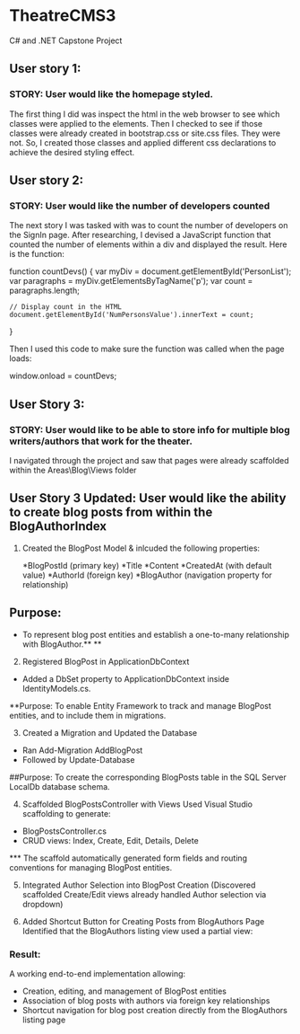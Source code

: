 # TheatreCMS3
 C# and .NET Capstone Project

## User story 1:

### STORY: User would like the homepage styled.

The first thing I did was inspect the html in the web browser to see which classes were applied to the elements.
Then I checked to see if those classes were already created in bootstrap.css or site.css files.  They were not.
So, I created those classes and applied different css declarations to achieve the desired styling effect.  

## User story 2:
### STORY: User would like the number of developers counted

The next story I was tasked with was to count the number of developers on the SignIn page.  After researching,
I devised a JavaScript function that counted the number of elements within a div and displayed the result.  Here is the function:

function countDevs() {
    var myDiv = document.getElementById('PersonList');
    var paragraphs = myDiv.getElementsByTagName('p');
    var count = paragraphs.length;

    // Display count in the HTML
    document.getElementById('NumPersonsValue').innerText = count;

}

Then I used this code to make sure the function was called when the page loads:

   window.onload = countDevs;




## User Story 3: 
### STORY: User would like to be able to store info for multiple blog writers/authors that work for the theater.

I navigated through the project and saw that pages were already scaffolded within the Areas\Blog\Views folder

## User Story 3 Updated: User would like the ability to create blog posts from within the BlogAuthorIndex

1. Created the BlogPost Model & inlcuded the following properties:
	
	*BlogPostId (primary key)
	*Title
	*Content
	*CreatedAt (with default value)
	*AuthorId (foreign key)
	*BlogAuthor (navigation property for relationship)

## Purpose:
* To represent blog post entities and establish a one-to-many relationship with BlogAuthor.**
**
2. Registered BlogPost in ApplicationDbContext
* Added a DbSet<BlogPost> property to ApplicationDbContext inside IdentityModels.cs.

**Purpose:
To enable Entity Framework to track and manage BlogPost entities, and to include them in migrations.

3. Created a Migration and Updated the Database
* Ran Add-Migration AddBlogPost
* Followed by Update-Database

##Purpose:
To create the corresponding BlogPosts table in the SQL Server LocalDb database schema.

4. Scaffolded BlogPostsController with Views
Used Visual Studio scaffolding to generate:

* BlogPostsController.cs
* CRUD views: Index, Create, Edit, Details, Delete

*** The scaffold automatically generated form fields and routing conventions for managing BlogPost entities.

5. Integrated Author Selection into BlogPost Creation
(Discovered scaffolded Create/Edit views already handled Author selection via dropdown)

6. Added Shortcut Button for Creating Posts from BlogAuthors Page
Identified that the BlogAuthors listing view used a partial view:


### Result:  
A working end-to-end implementation allowing:

* Creation, editing, and management of BlogPost entities
* Association of blog posts with authors via foreign key relationships
* Shortcut navigation for blog post creation directly from the BlogAuthors listing page


